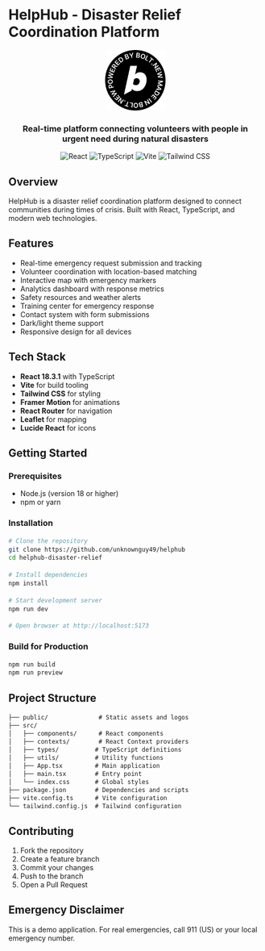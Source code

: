 # HelpHub - Disaster Relief Coordination Platform

<div align="center">
  <img src="public/black.png" alt="HelpHub Logo" width="120" height="120">
  
  <h3>Real-time platform connecting volunteers with people in urgent need during natural disasters</h3>
  
  ![React](https://img.shields.io/badge/React-18.3.1-61DAFB?style=flat-square&logo=react&logoColor=white)
  ![TypeScript](https://img.shields.io/badge/TypeScript-5.5.3-3178C6?style=flat-square&logo=typescript&logoColor=white)
  ![Vite](https://img.shields.io/badge/Vite-6.3.5-646CFF?style=flat-square&logo=vite&logoColor=white)
  ![Tailwind CSS](https://img.shields.io/badge/Tailwind_CSS-3.4.1-38B2AC?style=flat-square&logo=tailwind-css&logoColor=white)
</div>

## Overview

HelpHub is a disaster relief coordination platform designed to connect communities during times of crisis. Built with React, TypeScript, and modern web technologies.

## Features

- Real-time emergency request submission and tracking
- Volunteer coordination with location-based matching
- Interactive map with emergency markers
- Analytics dashboard with response metrics
- Safety resources and weather alerts
- Training center for emergency response
- Contact system with form submissions
- Dark/light theme support
- Responsive design for all devices

## Tech Stack

- **React 18.3.1** with TypeScript
- **Vite** for build tooling
- **Tailwind CSS** for styling
- **Framer Motion** for animations
- **React Router** for navigation
- **Leaflet** for mapping
- **Lucide React** for icons

## Getting Started

### Prerequisites

- Node.js (version 18 or higher)
- npm or yarn

### Installation

```bash
# Clone the repository
git clone https://github.com/unknownguy49/helphub
cd helphub-disaster-relief

# Install dependencies
npm install

# Start development server
npm run dev

# Open browser at http://localhost:5173
```

### Build for Production

```bash
npm run build
npm run preview
```

## Project Structure

```
├── public/              # Static assets and logos
├── src/
│   ├── components/      # React components
│   ├── contexts/        # React Context providers
│   ├── types/          # TypeScript definitions
│   ├── utils/          # Utility functions
│   ├── App.tsx         # Main application
│   ├── main.tsx        # Entry point
│   └── index.css       # Global styles
├── package.json        # Dependencies and scripts
├── vite.config.ts      # Vite configuration
└── tailwind.config.js  # Tailwind configuration
```

## Contributing

1. Fork the repository
2. Create a feature branch
3. Commit your changes
4. Push to the branch
5. Open a Pull Request

## Emergency Disclaimer

This is a demo application. For real emergencies, call 911 (US) or your local emergency number.
